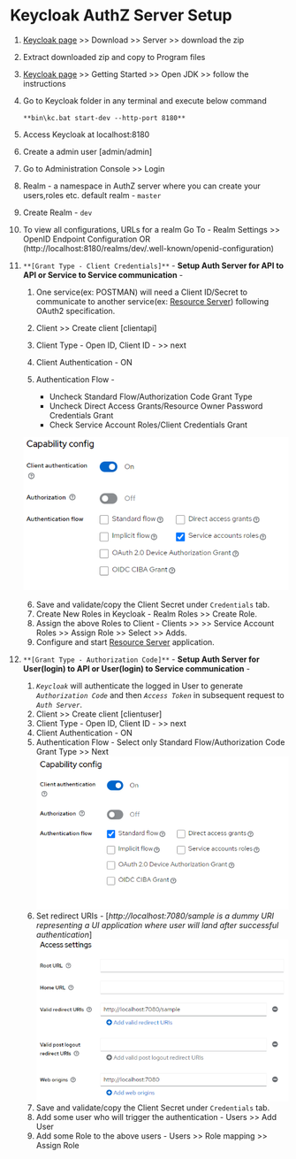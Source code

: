 # Keycloak AuthZ Server Setup

1. [Keycloak page](https://www.keycloak.org/downloads) >> Download >> Server >> download the zip
2. Extract downloaded zip and copy to Program files 
3. [Keycloak page](https://www.keycloak.org/downloads) >> Getting Started >> Open JDK >> follow the instructions
4. Go to Keycloak folder in any terminal and execute below command 
                
       **bin\kc.bat start-dev --http-port 8180** 
5. Access Keycloak at localhost:8180
6. Create a admin user [admin/admin] 
7. Go to Administration Console >> Login 
8. Realm - a namespace in AuthZ server where you can create your users,roles etc. default realm - `master`
9. Create Realm - `dev`
10. To view all configurations, URLs for a realm Go To - Realm Settings >> OpenID Endpoint Configuration OR (http://localhost:8180/realms/dev/.well-known/openid-configuration)
11. `**[Grant Type - Client Credentials]**` - **Setup Auth Server for API to API or Service to Service communication** - 
       1. One service(ex: POSTMAN) will need a Client ID/Secret to communicate to another service(ex: [Resource Server](https://github.com/arijitdeb1/spring-security-6/tree/main/security-oauth2-ResourceServer)) following OAuth2 specification.
       2. Client >> Create client [clientapi]
       3. Client Type - Open ID, Client ID - <any name> >> next
       4. Client Authentication - ON 
       5. Authentication Flow - 
       
             - Uncheck Standard Flow/Authorization Code Grant Type
             - Uncheck Direct Access Grants/Resource Owner Password Credentials Grant
             - Check Service Account Roles/Client Credentials Grant
                                
       ![ScreenShot](/images/client-credentials-keycloak.PNG?raw=true) 
                               
       6. Save and validate/copy the Client Secret under `Credentials` tab.            
       7. Create New Roles in Keycloak - Realm Roles >> Create Role.
       8. Assign the above Roles to Client - Clients >> <Client ID> >> Service Account Roles >> Assign Role >> Select >> Adds.
       9. Configure and start [Resource Server](https://github.com/arijitdeb1/spring-security-6/tree/main/security-oauth2-ResourceServer) application.
       
 12.  `**[Grant Type - Authorization Code]**` - **Setup Auth Server for User(login) to API or User(login) to Service communication** -  
       1. _`Keycloak`_ will authenticate the logged in User to generate _`Authorization Code`_ and then _`Access Token`_ in subsequent request to _`Auth Server`_.
       2. Client >> Create client [clientuser]
       3. Client Type - Open ID, Client ID - <any name> >> next
       4. Client Authentication - ON 
       5.  Authentication Flow - Select only Standard Flow/Authorization Code Grant Type >> Next
       ![ScreenShot](/images/authz-code-keycloak.PNG?raw=true) 
       6. Set redirect URIs - [_http://localhost:7080/sample is a dummy URI representing a UI application where user will land after successful authentication_]
       ![ScreenShot](/images/authz-code-redirect.PNG?raw=true) 
       7. Save and validate/copy the Client Secret under `Credentials` tab.
       8. Add some user who will trigger the authentication - Users >> Add User
       9. Add some Role to the above users - Users >> Role mapping >> Assign Role